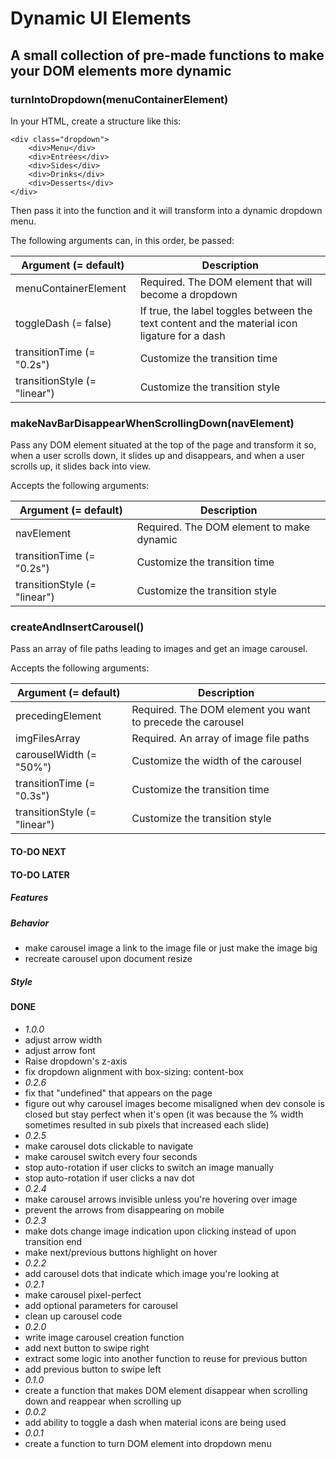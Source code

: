 # Dynamic UI Elements

## A small collection of pre-made functions to make your DOM elements more dynamic

### turnIntoDropdown(menuContainerElement)

In your HTML, create a structure like this:

```
<div class="dropdown">
    <div>Menu</div>
    <div>Entrées</div>
    <div>Sides</div>
    <div>Drinks</div>
    <div>Desserts</div>
</div>
```

Then pass it into the function and it will transform into a dynamic dropdown menu.

The following arguments can, in this order, be passed:

| Argument (= default)         | Description                                                                                   |
| ---------------------------- | --------------------------------------------------------------------------------------------- |
| menuContainerElement         | Required. The DOM element that will become a dropdown                                         |
| toggleDash (= false)         | If true, the label toggles between the text content and the material icon ligature for a dash |
| transitionTime (= "0.2s")    | Customize the transition time                                                                 |
| transitionStyle (= "linear") | Customize the transition style                                                                |

### makeNavBarDisappearWhenScrollingDown(navElement)

Pass any DOM element situated at the top of the page and transform it so, when a user scrolls down, it slides up and disappears, and when a user scrolls up, it slides back into view.

Accepts the following arguments:

| Argument (= default)         | Description                               |
| ---------------------------- | ----------------------------------------- |
| navElement                   | Required. The DOM element to make dynamic |
| transitionTime (= "0.2s")    | Customize the transition time             |
| transitionStyle (= "linear") | Customize the transition style            |

### createAndInsertCarousel()

Pass an array of file paths leading to images and get an image carousel.

Accepts the following arguments:

| Argument (= default)         | Description                                                |
| ---------------------------- | ---------------------------------------------------------- |
| precedingElement             | Required. The DOM element you want to precede the carousel |
| imgFilesArray                | Required. An array of image file paths                     |
| carouselWidth (= "50%")      | Customize the width of the carousel                        |
| transitionTime (= "0.3s")    | Customize the transition time                              |
| transitionStyle (= "linear") | Customize the transition style                             |

#### TO-DO NEXT

#### TO-DO LATER

##### Features

##### Behavior

-   make carousel image a link to the image file or just make the image big
-   recreate carousel upon document resize

##### Style

#### DONE

-   _1.0.0_
-   adjust arrow width
-   adjust arrow font
-   Raise dropdown's z-axis
-   fix dropdown alignment with box-sizing: content-box
-   _0.2.6_
-   fix that "undefined" that appears on the page
-   figure out why carousel images become misaligned when dev console is closed but stay perfect when it's open (it was because the % width sometimes resulted in sub pixels that increased each slide)
-   _0.2.5_
-   make carousel dots clickable to navigate
-   make carousel switch every four seconds
-   stop auto-rotation if user clicks to switch an image manually
-   stop auto-rotation if user clicks a nav dot
-   _0.2.4_
-   make carousel arrows invisible unless you're hovering over image
-   prevent the arrows from disappearing on mobile
-   _0.2.3_
-   make dots change image indication upon clicking instead of upon transition end
-   make next/previous buttons highlight on hover
-   _0.2.2_
-   add carousel dots that indicate which image you're looking at
-   _0.2.1_
-   make carousel pixel-perfect
-   add optional parameters for carousel
-   clean up carousel code
-   _0.2.0_
-   write image carousel creation function
-   add next button to swipe right
-   extract some logic into another function to reuse for previous button
-   add previous button to swipe left
-   _0.1.0_
-   create a function that makes DOM element disappear when scrolling down and reappear when scrolling up
-   _0.0.2_
-   add ability to toggle a dash when material icons are being used
-   _0.0.1_
-   create a function to turn DOM element into dropdown menu
